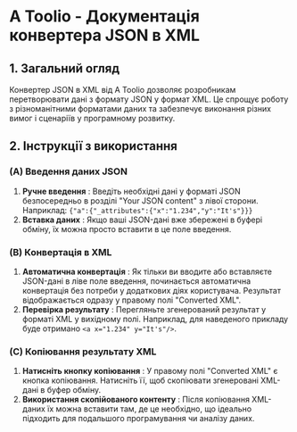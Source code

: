 # A Toolio - Документація конвертера JSON в XML

## 1. Загальний огляд

Конвертер JSON в XML від A Toolio дозволяє розробникам перетворювати дані з формату JSON у формат XML. Це спрощує роботу з різноманітними форматами даних та забезпечує виконання різних вимог і сценаріїв у програмному розвитку.

## 2. Інструкції з використання

### (A) Введення даних JSON

1. **Ручне введення** : Введіть необхідні дані у форматі JSON безпосередньо в розділі "Your JSON content" з лівої сторони. Наприклад: `{"a":{"_attributes":{"x":"1.234","y":"It's"}}}`
2. **Вставка даних** : Якщо ваші JSON-дані вже збережені в буфері обміну, їх можна просто вставити в це поле введення.

### (B) Конвертація в XML

1. **Автоматична конвертація** : Як тільки ви вводите або вставляєте JSON-дані в ліве поле введення, починається автоматична конвертація без потреби у додаткових діях користувача. Результат відображається одразу у правому полі "Converted XML".
2. **Перевірка результату** : Перегляньте згенерований результат у форматі XML у вихідному полі. Наприклад, для наведеного прикладу буде отримано `<a x="1.234" y="It's"/>`.

### (C) Копіювання результату XML

1. **Натисніть кнопку копіювання** : У правому полі "Converted XML" є кнопка копіювання. Натисніть її, щоб скопіювати згенеровані XML-дані в буфер обміну.
2. **Використання скопійованого контенту** : Після копіювання XML-даних їх можна вставити там, де це необхідно, що ідеально підходить для подальшого програмування чи аналізу даних.